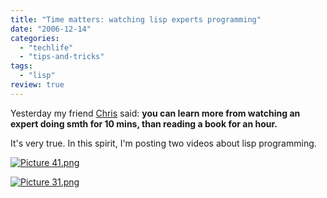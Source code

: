 ```yaml
---
title: "Time matters: watching lisp experts programming"
date: "2006-12-14"
categories: 
  - "techlife"
  - "tips-and-tricks"
tags: 
  - "lisp"
review: true
---
```


Yesterday my friend [Chris](http://systems.open.ac.uk/page.cfm?pageid=ChrisHhome) said: **you can learn more from watching an expert doing smth for 10 mins, than reading a book for an hour.**

It's very true. In this spirit, I'm posting two videos about lisp programming.

[![Picture 41.png](/media/static/blog_img/Picture%2041.png)](http://www.beta9.be/svc/lisp-movie-2-reddit.mov "Web-application programming in lisp - KPAX library")

[![Picture 31.png](/media/static/blog_img/Picture%2031.png)](http://www.beta9.be/svc/lisp-movie-1-http.mov "HTTP client and server in lisp")
